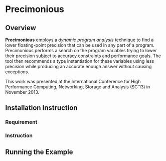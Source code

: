 # Precimonious

## Overview
__Precimonious__ employs a _dynamic program analysis_ technique to find a lower
floating-point precision that can be used in any part of a program.
Precimonious performs a search on the program variables trying to lower their
precision subject to accuracy constraints and performance goals. The tool then
recommends a type instantiation for these variables using less precision while
producing an accurate enough answer without causing exceptions.

This work was presented at the International Conference for High Performance
Computing, Networking, Storage and Analysis (SC'13) in November 2013.

## Installation Instruction
### Requirement

### Instruction

## Running the Example
